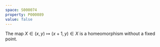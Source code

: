 ```yaml
---
space: S000074
property: P000089
value: false
---
```


The map $X\in(x,y)\mapsto (x+1,y)\in X$ is a homeomorphism without a fixed point.
